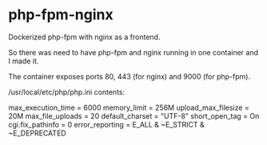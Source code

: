 # php-fpm-nginx
Dockerized php-fpm with nginx as a frontend.

So there was need to have php-fpm and nginx running in one container and I made it.

The container exposes ports 80, 443 (for nginx) and 9000 (for php-fpm).

/usr/local/etc/php/php.ini contents:

max_execution_time = 6000
memory_limit = 256M
upload_max_filesize = 20M
max_file_uploads = 20
default_charset = "UTF-8"
short_open_tag = On
cgi.fix_pathinfo = 0
error_reporting = E_ALL & ~E_STRICT & ~E_DEPRECATED
